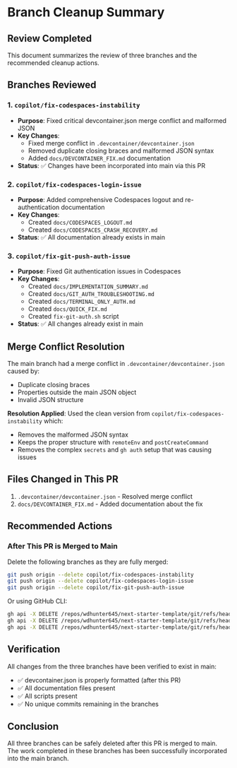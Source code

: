 # Branch Cleanup Summary

## Review Completed

This document summarizes the review of three branches and the recommended cleanup actions.

## Branches Reviewed

### 1. `copilot/fix-codespaces-instability`
- **Purpose**: Fixed critical devcontainer.json merge conflict and malformed JSON
- **Key Changes**:
  - Fixed merge conflict in `.devcontainer/devcontainer.json`
  - Removed duplicate closing braces and malformed JSON syntax
  - Added `docs/DEVCONTAINER_FIX.md` documentation
- **Status**: ✅ Changes have been incorporated into main via this PR

### 2. `copilot/fix-codespaces-login-issue`
- **Purpose**: Added comprehensive Codespaces logout and re-authentication documentation
- **Key Changes**:
  - Created `docs/CODESPACES_LOGOUT.md`
  - Created `docs/CODESPACES_CRASH_RECOVERY.md`
- **Status**: ✅ All documentation already exists in main

### 3. `copilot/fix-git-push-auth-issue`
- **Purpose**: Fixed Git authentication issues in Codespaces
- **Key Changes**:
  - Created `docs/IMPLEMENTATION_SUMMARY.md`
  - Created `docs/GIT_AUTH_TROUBLESHOOTING.md`
  - Created `docs/TERMINAL_ONLY_AUTH.md`
  - Created `docs/QUICK_FIX.md`
  - Created `fix-git-auth.sh` script
- **Status**: ✅ All changes already exist in main

## Merge Conflict Resolution

The main branch had a merge conflict in `.devcontainer/devcontainer.json` caused by:
- Duplicate closing braces
- Properties outside the main JSON object
- Invalid JSON structure

**Resolution Applied**: Used the clean version from `copilot/fix-codespaces-instability` which:
- Removes the malformed JSON syntax
- Keeps the proper structure with `remoteEnv` and `postCreateCommand`
- Removes the complex `secrets` and `gh auth` setup that was causing issues

## Files Changed in This PR

1. `.devcontainer/devcontainer.json` - Resolved merge conflict
2. `docs/DEVCONTAINER_FIX.md` - Added documentation about the fix

## Recommended Actions

### After This PR is Merged to Main

Delete the following branches as they are fully merged:

```bash
git push origin --delete copilot/fix-codespaces-instability
git push origin --delete copilot/fix-codespaces-login-issue
git push origin --delete copilot/fix-git-push-auth-issue
```

Or using GitHub CLI:
```bash
gh api -X DELETE /repos/wdhunter645/next-starter-template/git/refs/heads/copilot/fix-codespaces-instability
gh api -X DELETE /repos/wdhunter645/next-starter-template/git/refs/heads/copilot/fix-codespaces-login-issue
gh api -X DELETE /repos/wdhunter645/next-starter-template/git/refs/heads/copilot/fix-git-push-auth-issue
```

## Verification

All changes from the three branches have been verified to exist in main:
- ✅ devcontainer.json is properly formatted (after this PR)
- ✅ All documentation files present
- ✅ All scripts present
- ✅ No unique commits remaining in the branches

## Conclusion

All three branches can be safely deleted after this PR is merged to main. The work completed in these branches has been successfully incorporated into the main branch.
